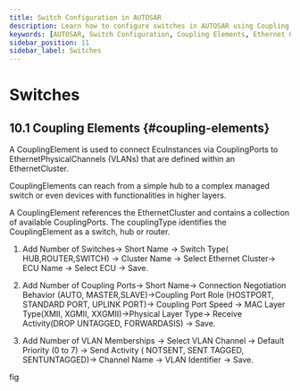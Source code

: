 ```yaml
---
title: Switch Configuration in AUTOSAR
description: Learn how to configure switches in AUTOSAR using Coupling Elements that connect ECU Instances through Coupling Ports to Ethernet Physical Channels (VLANs). Discover how to define switch types, configure Coupling Ports, and manage VLAN memberships for optimal communication within an Ethernet Cluster. Enhance your understanding of network architecture in the AUTOSAR framework.
keywords: [AUTOSAR, Switch Configuration, Coupling Elements, Ethernet Clusters, VLANs, ECU Communication]
sidebar_position: 11
sidebar_label: Switches
---
```


# Switches

## 10.1 Coupling Elements {#coupling-elements}

A CouplingElement is used to connect EcuInstances via CouplingPorts to EthernetPhysicalChannels (VLANs) that are defined within an EthernetCluster. 

CouplingElements can reach from a simple hub to a complex managed switch or even devices with functionalities in higher layers.

A CouplingElement references the EthernetCluster and contains a collection of available CouplingPorts. The couplingType identifies the CouplingElement as a switch, hub or router.

1. Add Number of  Switches→ Short Name →  Switch Type( HUB,ROUTER,SWITCH) → Cluster Name → Select Ethernet Cluster→ ECU Name → Select ECU → Save.

2. Add Number of Coupling Ports→  Short Name→ Connection Negotiation Behavior (AUTO, MASTER,SLAVE)→Coupling Port Role (HOSTPORT, STANDARD PORT, UPLINK PORT)→ Coupling Port Speed → MAC Layer Type(XMII, XGMII, XXGMII)→Physical Layer Type→ Receive Activity(DROP UNTAGGED, FORWARDASIS) → Save.

3. Add Number of VLAN Memberships → Select VLAN Channel → Default Priority (0 to 7) → Send Activity ( NOTSENT, SENT TAGGED, SENTUNTAGGED)→ Channel Name → VLAN Identifier → Save.

fig